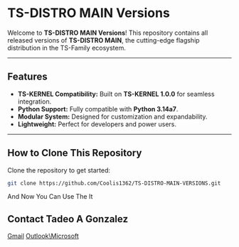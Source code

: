 # TS-DISTRO MAIN Versions

Welcome to **TS-DISTRO MAIN Versions**! This repository contains all released versions of **TS-DISTRO MAIN**, the cutting-edge flagship distribution in the TS-Family ecosystem.

---

## Features
- **TS-KERNEL Compatibility:** Built on **TS-KERNEL 1.0.0** for seamless integration.
- **Python Support:** Fully compatible with **Python 3.14a7**.
- **Modular System:** Designed for customization and expandability.
- **Lightweight:** Perfect for developers and power users.

---

## How to Clone This Repository

Clone the repository to get started:
```bash
git clone https://github.com/Coolis1362/TS-DISTRO-MAIN-VERSIONS.git
```

And Now You Can Use The It

## Contact Tadeo A Gonzalez

[Gmail](tadeotherocketbuilder@gmail.com)
[Outlook\Microsoft](tadeotherocketbuilder@outlook.com)
